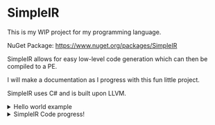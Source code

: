 # SimpleIR
This is my WIP project for my programming language. 

NuGet Package: https://www.nuget.org/packages/SimpleIR

SimpleIR allows for easy low-level code generation which can then be compiled to a PE.

I will make a documentation as I progress with this fun little project.

SimpleIR uses C# and is built upon LLVM.
            
<details>
<summary>Hello world example</summary>
<br>

```csharp
var module = new Module("HelloWorld");
var IR = module.IR;

var main = IR.CreateFunction("main", IR.GetDataType(DataTypeKind.Void));
var printf = IR.CreateFunction("printf", IR.GetDataType(DataTypeKind.Number),
    IR.GetDataType(DataTypeKind.String));

var invoke = IR.CreateBlock("invoke");
main.InsertBlock(invoke);

invoke.CreateCall(printf, new List<SimpleType>
{
    IR.CreateValue("Hello, world\n", DataTypeKind.String)
});

//prevent console from closing
var gets = IR.CreateFunction("gets", IR.GetDataType(DataTypeKind.String));
invoke.CreateCall(gets, new List<SimpleType>());

invoke.CreateReturn();

module.Finish();
```
	
<details>
<summary>Result from "Hello world" example</summary>
<br>

![image](https://user-images.githubusercontent.com/74394136/172027172-646800dc-1388-4eca-9abc-375a805c4058.png)

Compiled PE "main" function dissasembled:

![image](https://user-images.githubusercontent.com/74394136/172027215-c8a329ec-5145-4d73-9171-14f2abfccbbf.png)

Assembly Result: (Much more that you can target the IR to.)
```assembly
	.text
	.def	 @feat.00;
	.scl	3;
	.type	0;
	.endef
	.globl	@feat.00
.set @feat.00, 1
	.file	"HelloWorld"
	.def	 _main;
	.scl	2;
	.type	32;
	.endef
	.globl	_main                   # -- Begin function main
	.p2align	4, 0x90
_main:                                  # @main
	.cfi_startproc
# %bb.0:                                # %invoke
	pushl	%ebp
	.cfi_def_cfa_offset 8
	.cfi_offset %ebp, -8
	movl	%esp, %ebp
	.cfi_def_cfa_register %ebp
	calll	___main
	pushl	$L_SimpleIR_String
	calll	_printf
	addl	$4, %esp
	calll	_gets
	popl	%ebp
	retl
	.cfi_endproc
                                        # -- End function
	.section	.rdata,"dr"
L_SimpleIR_String:                      # @SimpleIR_String
	.asciz	"Hello, world\n"

```
</details>
</details>

<details>
<summary>SimpleIR Code progress!</summary>
<br>
Example IR code looks look like
	
```

//SimpleIR Code

//headers
module = "HelloWorld"
target = "i686-pc-windows-gnu"

//constants
string SimpleIR_String = "Hello, world\n"

//declarations
function int32 printf(string)
function string gets()

//functions
function void main() {
    block on_invoke {
        call [printf, int32, {SimpleIR_String}]
        call [gets, string]
        return
    }
}
```
		
The compiler has a cool error handler (not complete) also it is indeed rust inspired.
![image](https://user-images.githubusercontent.com/74394136/172590316-d39b2697-60d6-45ff-99d4-4b89df205109.png)

</details>
